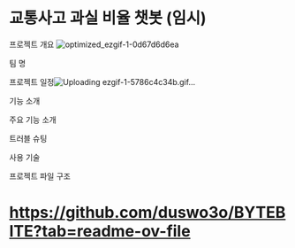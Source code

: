 # 교통사고 과실 비율 챗봇 (임시)


프로젝트 개요
![optimized_ezgif-1-0d67d6d6ea](https://github.com/user-attachments/assets/b45de8be-e2c2-4f44-a851-70e0fdcde50f)

팀 명

프로젝트 일정![Uploading ezgif-1-5786c4c34b.gif…]()


기능 소개

주요 기능 소개

트러블 슈팅

사용 기술

프로젝트 파일 구조

# https://github.com/duswo3o/BYTEBITE?tab=readme-ov-file
